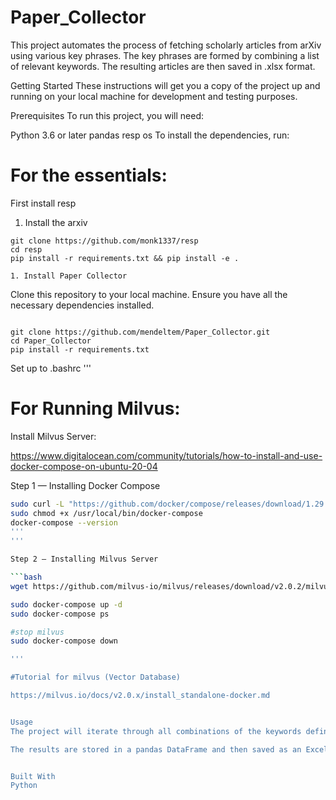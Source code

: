 # Paper_Collector
This project automates the process of fetching scholarly articles from arXiv using various key phrases. The key phrases are formed by combining a list of relevant keywords. The resulting articles are then saved in .xlsx format.

Getting Started
These instructions will get you a copy of the project up and running on your local machine for development and testing purposes.

Prerequisites
To run this project, you will need:

Python 3.6 or later
pandas
resp
os
To install the dependencies, run:


# For the essentials:

First install resp

1. Install the  arxiv

```shell
git clone https://github.com/monk1337/resp
cd resp 
pip install -r requirements.txt && pip install -e .

1. Install Paper Collector

```
Clone this repository to your local machine.
Ensure you have all the necessary dependencies installed.



```shell

git clone https://github.com/mendeltem/Paper_Collector.git
cd Paper_Collector
pip install -r requirements.txt
```
Set up to .bashrc
'''



# For Running Milvus:

Install Milvus Server:

https://www.digitalocean.com/community/tutorials/how-to-install-and-use-docker-compose-on-ubuntu-20-04

Step 1 — Installing Docker Compose


```bash
sudo curl -L "https://github.com/docker/compose/releases/download/1.29.2/docker-compose-$(uname -s)-$(uname -m)" -o /usr/local/bin/docker-compose
sudo chmod +x /usr/local/bin/docker-compose
docker-compose --version
'''
'''

Step 2 — Installing Milvus Server

```bash
wget https://github.com/milvus-io/milvus/releases/download/v2.0.2/milvus-standalone-docker-compose.yml -O docker-compose.yml

sudo docker-compose up -d
sudo docker-compose ps

#stop milvus
sudo docker-compose down

'''

#Tutorial for milvus (Vector Database)

https://milvus.io/docs/v2.0.x/install_standalone-docker.md


Usage
The project will iterate through all combinations of the keywords defined in the single_word_key_list variable, fetching articles from arXiv for each combination.

The results are stored in a pandas DataFrame and then saved as an Excel (.xlsx) file in the output directory specified by output_dir. The files are named in the format "papers_{combination_number}_{file_number}.xlsx", where combination_number is the index of the keyword combination, and file_number is incremented each time the number of articles exceeds the max_dev_temp threshold (default 1000).


Built With
Python


